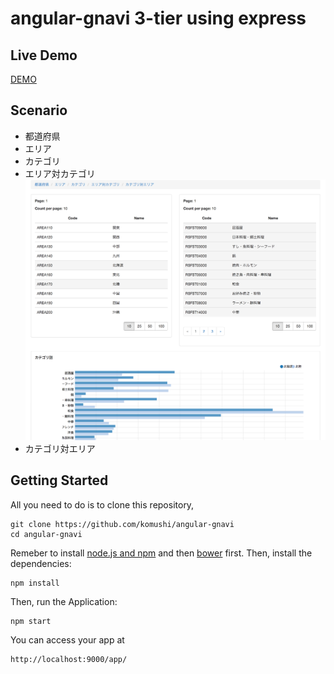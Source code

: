 # angular-gnavi 3-tier using express

## Live Demo
[DEMO](http://angular-gnavi-express.herokuapp.com/)

## Scenario

* 都道府県
* エリア
* カテゴリ
* エリア対カテゴリ
![Image of Yaktocat](/images/areasCats.png)
* カテゴリ対エリア

## Getting Started

All you need to do is to clone this repository,


```
git clone https://github.com/komushi/angular-gnavi
cd angular-gnavi
```
Remeber to install [node.js and npm](http://nodejs.org/) and then [bower](http://bower.io/) first.
Then, install the dependencies:

```
npm install
```

Then, run the Application:

```
npm start
```

You can access your app at 

```
http://localhost:9000/app/
```
